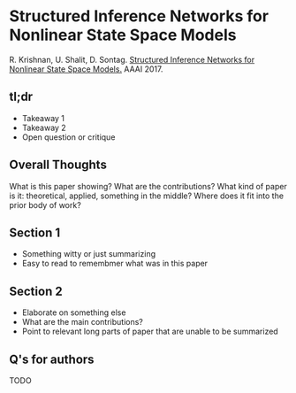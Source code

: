 # Structured Inference Networks for Nonlinear State Space Models

R. Krishnan, U. Shalit, D. Sontag. [Structured Inference Networks for Nonlinear State Space Models.](https://arxiv.org/pdf/1609.09869v2.pdf) AAAI 2017.

## tl;dr
 - Takeaway 1
 - Takeaway 2
 - Open question or critique

## Overall Thoughts
What is this paper showing? What are the contributions? What kind of paper is it: theoretical, applied, something in the middle? Where does it fit into the prior body of work?

## Section 1
 - Something witty or just summarizing
 - Easy to read to remembmer what was in this paper

## Section 2
 - Elaborate on something else
 - What are the main contributions?
 - Point to relevant long parts of paper that are unable to be summarized


## Q's for authors
TODO